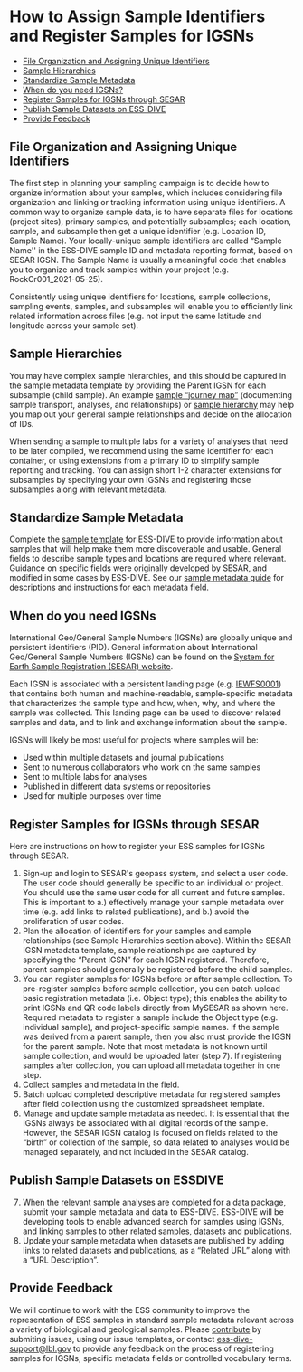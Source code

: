 # How to Assign Sample Identifiers and Register Samples for IGSNs

- [File Organization and Assigning Unique Identifiers](#file-organization-and-assigning-unique-identifiers)     
- [Sample Hierarchies](#sample-hierarchies)
- [Standardize Sample Metadata](#standardize-sample-metadata)
- [When do you need IGSNs?](#when-do-you-need-igsns) 
- [Register Samples for IGSNs through SESAR](#register-samples-for-igsns-through-sesar) 
- [Publish Sample Datasets on ESS-DIVE](#publish-sample-datasets-on-essdive) 
- [Provide Feedback](#provide-feedback) 


## File Organization and Assigning Unique Identifiers

The first step in planning your sampling campaign is to decide how to organize information about your samples, which includes considering file organization and linking or tracking information using unique identifiers. A common way to organize sample data, is to have separate files for locations (project sites), primary samples, and potentially subsamples; each location, sample, and subsample then get a unique identifier (e.g. Location ID, Sample Name). Your locally-unique sample identifiers are called “Sample Name'' in the ESS-DIVE sample ID and metadata reporting format, based on SESAR IGSN. The Sample Name is usually a meaningful code that enables you to organize and track samples within your project (e.g. RockCr001_2021-05-25). 

Consistently using unique identifiers for locations, sample collections, sampling events, samples, and subsamples will enable you to efficiently link related information across files (e.g. not input the same latitude and longitude across your sample set). 

## Sample Hierarchies

You may have complex sample hierarchies, and this should be captured in the sample metadata template by providing the Parent IGSN for each subsample (child sample). An example [sample “journey map”](http://bit.ly/SampleJourneyMap) (documenting sample transport, analyses, and relationships) or [sample hierarchy](https://bit.ly/SampleHierarchy) may help you map out your general sample relationships and decide on the allocation of IDs.

When sending a sample to multiple labs for a variety of analyses that need to be later compiled, we recommend using the same identifier for each container, or using extensions from a primary ID to simplify sample reporting and tracking. You can assign short 1-2 character extensions for subsamples by specifying your own IGSNs and registering those subsamples along with relevant metadata.

## Standardize Sample Metadata

Complete the [sample template](https://github.com/ess-dive-community/essdive-sample-id-metadata/blob/master/sampleTemplate.xls) for ESS-DIVE to provide information about samples that will help make them more discoverable and usable. General fields to describe sample types and locations are required where relevant. Guidance on specific fields were originally developed by SESAR, and modified in some cases by ESS-DIVE. See our [sample metadata guide](https://github.com/ess-dive-community/essdive-sample-id-metadata/blob/master/guide.md) for descriptions and instructions for each metadata field.

## When do you need IGSNs

International Geo/General Sample Numbers (IGSNs) are globally unique and persistent identifiers (PID). General information about International Geo/General Sample Numbers (IGSNs) can be found on the [System for Earth Sample Registration (SESAR) website](https://www.geosamples.org/igsnabout).

Each IGSN is associated with a persistent landing page (e.g. [IEWFS0001](https://app.geosamples.org/sample/igsn/IEWFS0001)) that contains both human and machine-readable, sample-specific metadata that characterizes the sample type and how, when, why, and where the sample was collected. This landing page can be used to discover related samples and data, and to link and exchange information about the sample.  

IGSNs will likely be most useful for projects where samples will be:
* Used within multiple datasets and journal publications
* Sent to numerous collaborators who work on the same samples
* Sent to multiple labs for analyses
* Published in different data systems or repositories
* Used for multiple purposes over time

## Register Samples for IGSNs through SESAR

Here are instructions on how to register your ESS samples for IGSNs through SESAR.

1. Sign-up and login to SESAR's geopass system, and select a user code. The user code should generally be specific to an individual or project. You should use the same user code for all current and future samples. This is important to a.) effectively manage your sample metadata over time (e.g. add links to related publications), and b.) avoid the proliferation of user codes.
2. Plan the allocation of identifiers for your samples and sample relationships (see Sample Hierarchies section above). Within the SESAR IGSN metadata template, sample relationships are captured by specifying the “Parent IGSN” for each IGSN registered. Therefore, parent samples should generally be registered before the child samples. 
3. You can register samples for IGSNs before or after sample collection. To pre-register samples before sample collection, you can batch upload basic registration metadata (i.e. Object type); this enables the ability to print IGSNs and QR code labels directly from MySESAR as shown here. Required metadata to register a sample include the Object type (e.g. individual sample), and project-specific sample names. If the sample was derived from a parent sample, then you also must provide the IGSN for the parent sample. Note that most metadata is not known until sample collection, and would be uploaded later (step 7). If registering samples after collection, you can upload all metadata together in one step.
4. Collect samples and metadata in the field.
5. Batch upload completed descriptive metadata for registered samples after field collection using the customized spreadsheet template.
6. Manage and update sample metadata as needed. It is essential that the IGSNs always be associated with all digital records of the sample. However, the SESAR IGSN catalog is focused on fields related to the “birth” or collection of the sample, so data related to analyses would be managed separately, and not included in the SESAR catalog. 

## Publish Sample Datasets on ESSDIVE

7. When the relevant sample analyses are completed for a data package, submit your sample metadata and data to ESS-DIVE. ESS-DIVE will be developing tools to enable advanced search for samples using IGSNs, and linking samples to other related samples, datasets and publications.
8. Update your sample metadata when datasets are published by adding links to related datasets and publications, as a “Related URL” along with a “URL Description”.

## Provide Feedback

We will continue to work with the ESS community to improve the representation of ESS samples in standard sample metadata relevant across a variety of biological and geological samples. Please [contribute](contribute.md) by submiting issues, using our issue templates, or contact ess-dive-support@lbl.gov to provide any feedback on the process of registering samples for IGSNs, specific metadata fields or controlled vocabulary terms.
#
